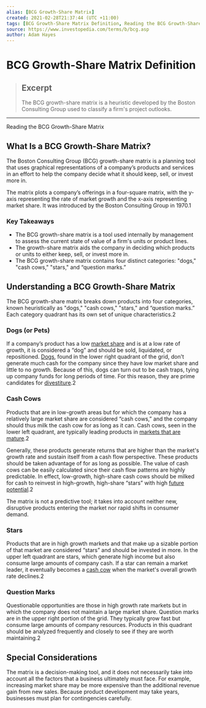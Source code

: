 ```yaml
---
alias: [BCG Growth-Share Matrix]
created: 2021-02-28T21:37:44 (UTC +11:00)
tags: [BCG Growth-Share Matrix Definition, Reading the BCG Growth-Share Matrix]
source: https://www.investopedia.com/terms/b/bcg.asp
author: Adam Hayes
---
```


# BCG Growth-Share Matrix Definition

> ## Excerpt
> The BCG growth-share matrix is a heuristic developed by the Boston Consulting Group used to classify a firm's project outlooks.

---

Reading the BCG Growth-Share Matrix
## What Is a BCG Growth-Share Matrix?

The Boston Consulting Group (BCG) growth-share matrix is a planning tool that uses graphical representations of a company’s products and services in an effort to help the company decide what it should keep, sell, or invest more in.

The matrix plots a company’s offerings in a four-square matrix, with the y-axis representing the rate of market growth and the x-axis representing market share. It was introduced by the Boston Consulting Group in 1970.1

### Key Takeaways

-   The BCG growth-share matrix is a tool used internally by management to assess the current state of value of a firm's units or product lines.
-   The growth-share matrix aids the company in deciding which products or units to either keep, sell, or invest more in.
-   The BCG growth-share matrix contains four distinct categories: "dogs," "cash cows," "stars," and “question marks.”

## Understanding a BCG Growth-Share Matrix

The BCG growth-share matrix breaks down products into four categories, known heuristically as "dogs," "cash cows," "stars," and “question marks.” Each category quadrant has its own set of unique characteristics.2

### Dogs (or Pets)

If a company’s product has a low [market share](https://www.investopedia.com/terms/m/marketshare.asp) and is at a low rate of growth, it is considered a “dog” and should be sold, liquidated, or repositioned. [Dogs](https://www.investopedia.com/terms/d/dog.asp), found in the lower right quadrant of the grid, don't generate much cash for the company since they have low market share and little to no growth. Because of this, dogs can turn out to be cash traps, tying up company funds for long periods of time. For this reason, they are prime candidates for [divestiture](https://www.investopedia.com/terms/d/divestiture.asp).2

### Cash Cows

Products that are in low-growth areas but for which the company has a relatively large market share are considered “cash cows,” and the company should thus milk the cash cow for as long as it can. Cash cows, seen in the lower left quadrant, are typically leading products in [markets that are mature](https://www.investopedia.com/terms/m/matureindustry.asp).2

Generally, these products generate returns that are higher than the market's growth rate and sustain itself from a cash flow perspective. These products should be taken advantage of for as long as possible. The value of cash cows can be easily calculated since their cash flow patterns are highly predictable. In effect, low-growth, high-share cash cows should be milked for cash to reinvest in high-growth, high-share “stars” with high [future potential](https://www.investopedia.com/terms/e/earning-potential.asp).2

The matrix is not a predictive tool; it takes into account neither new, disruptive products entering the market nor rapid shifts in consumer demand.

### Stars

Products that are in high growth markets and that make up a sizable portion of that market are considered “stars” and should be invested in more. In the upper left quadrant are stars, which generate high income but also consume large amounts of company cash. If a star can remain a market leader, it eventually becomes a [cash cow](https://www.investopedia.com/terms/c/cashcow.asp) when the market's overall growth rate declines.2

### Question Marks

Questionable opportunities are those in high growth rate markets but in which the company does not maintain a large market share. Question marks are in the upper right portion of the grid. They typically grow fast but consume large amounts of company resources. Products in this quadrant should be analyzed frequently and closely to see if they are worth maintaining.2

## Special Considerations

The matrix is a decision-making tool, and it does not necessarily take into account all the factors that a business ultimately must face. For example, increasing market share may be more expensive than the additional revenue gain from new sales. Because product development may take years, businesses must plan for contingencies carefully.
